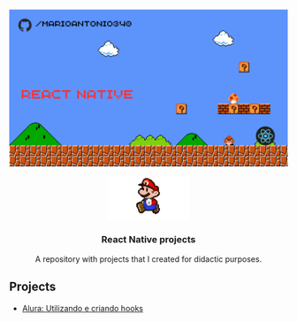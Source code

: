 <!-- PROJECT LOGO -->
<br />

  <a href="">
    
  </a>

  ![Thumbnails GitHub](github/reactNativeThumbnail.png)
  <div align="center">
  <img src="github/mario.gif" alt="Logo" width="auto" height="80">
  <h3 align="center">React Native projects</h3>
    <p align="center">
    A repository with projects that I created for didactic purposes.
  </p>
  </div>


## Projects

- [Alura: Utilizando e criando hooks](https://github.com/Marioantonio340/react-native-projects/tree/alura-react-native-criando-e-utilizando-hooks)
